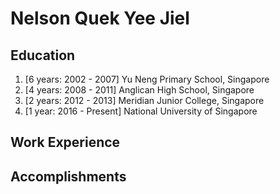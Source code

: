 # Nelson Quek Yee Jiel

## Education

1. [6 years: 2002 - 2007] Yu Neng Primary School, Singapore
2. [4 years: 2008 - 2011] Anglican High School, Singapore
3. [2 years: 2012 - 2013] Meridian Junior College, Singapore
4. [1 year: 2016 - Present] National University of Singapore

## Work Experience



## Accomplishments
